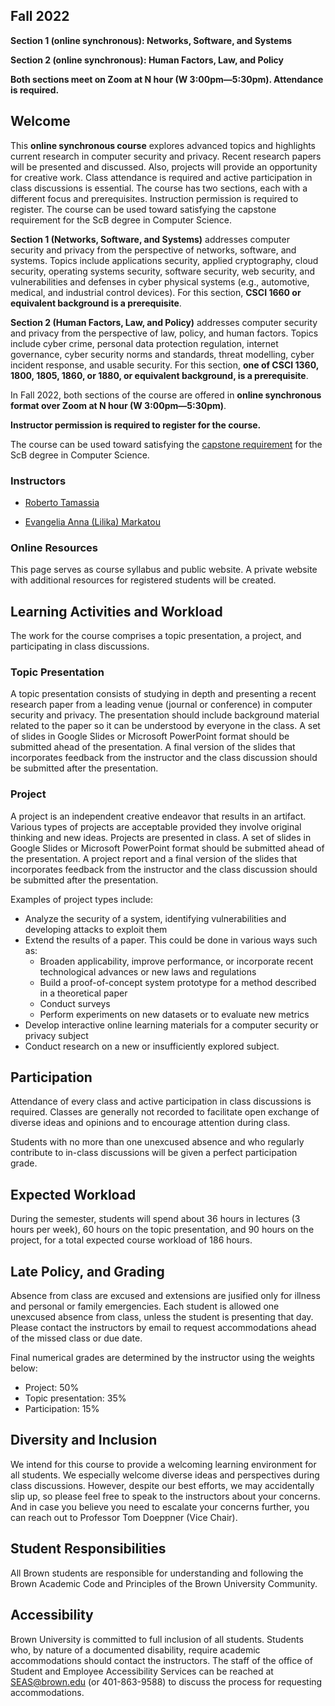## Fall 2022

**Section 1 (online synchronous): Networks, Software, and Systems**

**Section 2 (online synchronous): Human Factors, Law, and Policy**

**Both sections meet on Zoom at N hour (W 3:00pm—5:30pm). Attendance is required.**

## Welcome

This **online synchronous course** explores advanced topics and highlights current research in computer security and privacy. Recent research papers will be presented and discussed. Also, projects will provide an opportunity for creative work. Class attendance is required and active participation in class discussions is essential. The course has two sections, each with a different focus and prerequisites. Instruction permission is required to register. The course can be used toward satisfying the capstone requirement for the ScB degree in Computer Science.

**Section 1 (Networks, Software, and Systems)** addresses computer security and privacy from the perspective of networks, software, and systems. Topics include applications security, applied cryptography, cloud security, operating systems security, software security, web security, and vulnerabilities and defenses in cyber physical systems (e.g., automotive, medical, and industrial control devices).  For this section, **CSCI 1660 or equivalent background is a prerequisite**.

**Section 2 (Human Factors, Law, and Policy)** addresses computer security and privacy from the perspective of law, policy, and human factors. Topics include cyber crime, personal data protection regulation, internet governance, cyber security norms and standards, threat modelling, cyber incident response, and usable security.  For this section, **one of CSCI 1360, 1800, 1805, 1860, or 1880, or equivalent background, is a prerequisite**. 

In Fall 2022, both sections of the course are offered in **online synchronous format over Zoom at N hour (W 3:00pm—5:30pm)**.

**Instructor permission is required to register for the course.**

The course can be used toward satisfying the
[capstone requirement](https://cs.brown.edu/degrees/undergrad/concentrating-in-cs/concentration-requirements/capstone/) for the ScB degree in Computer Science.

### Instructors

* [Roberto Tamassia](https://cs.brown.edu/people/faculty/rtamassi)

* [Evangelia Anna (Lilika) Markatou](https://markatou.github.io)

### Online Resources

This page serves as course syllabus and public website.  A private website with additional resources for registered students will be created.

<!---
This  [Canvas website](https://canvas.brown.edu/courses/1083171),
accessible only by registered students, contains detailed course
information and materials, and is used to submit the deliverables for
the topic presentation and project.
--->


## Learning Activities and Workload

The work for the course comprises a topic presentation, a project, and participating in class discussions.

### Topic Presentation

A topic presentation consists of studying in depth and presenting a recent research paper from a leading venue (journal or conference) in computer security and privacy. The presentation should include background material related to the paper so it can be understood by everyone in the class. A set of slides in Google Slides or Microsoft PowerPoint format should be submitted ahead of the presentation. A final version of the slides that incorporates feedback from the instructor and the class discussion should be submitted after the presentation.

<!--- Venues for Section 1 (from 2020 syllabus)
A topic presentation consists of studying in depth and presenting a
paper from a recent research conference in computer security, such as:

- ACM Conference on Computer and Communications Security
- Network and Distributed System Security Symposium
- IEEE Symposium on Security and Privacy
- USENIX Security Symposium
--->

### Project

A project is an independent creative endeavor that results in an artifact. Various types of projects are acceptable provided they involve original thinking and new ideas. Projects are presented in class. A set of slides in Google Slides or Microsoft PowerPoint format should be submitted ahead of the presentation. A project report and a final version of the slides that incorporates feedback from the instructor and the class discussion should be submitted after the presentation. 

Examples of project types include:

- Analyze the security of a system, identifying vulnerabilities and developing attacks to exploit them
- Extend the results of a paper. This could be done in various ways such as:
    - Broaden applicability, improve performance, or incorporate recent technological advances or new laws and regulations
    - Build a proof-of-concept system prototype for a method described in a theoretical paper
    - Conduct surveys
    - Perform experiments on new datasets or to evaluate new metrics
- Develop interactive online learning materials for a computer security or privacy subject
- Conduct research on a new or insufficiently explored subject.

<!--- Other project types may be proposed. --->

## Participation

Attendance of every class and active participation in class discussions is required. Classes are generally not recorded to facilitate open exchange of diverse ideas and opinions and to encourage attention during class. 

Students with no more than one unexcused absence and who regularly contribute to in-class discussions will be given a perfect participation grade. 

## Expected Workload

During the semester, students will spend about 36 hours in lectures (3 hours per week), 60 hours on the topic presentation, and 90 hours on the project, for a total expected course workload of 186 hours.

## Late Policy, and Grading

Absence from class are excused and extensions are jusified only for illness and personal or family emergencies. Each student is allowed one unexcused absence from class, unless the student is presenting that day. Please contact the instructors by email to request accommodations ahead of the missed class or due date.

Final numerical grades are determined by the instructor using the weights below:
* Project: 50%
* Topic presentation: 35%
* Participation: 15%

## Diversity and Inclusion

We intend for this course to provide a welcoming learning environment for all students. We especially welcome diverse ideas and perspectives during class discussions. However, despite our best efforts, we may accidentally slip up, so please feel free to speak to the instructors about your concerns. And in case you believe you need to escalate your concerns further, you can reach out to Professor Tom Doeppner (Vice Chair).

## Student Responsibilities

All Brown students are responsible for understanding and following the Brown Academic Code and Principles of the Brown University Community.

## Accessibility

Brown University is committed to full inclusion of all students. Students who, by nature of a documented disability, require academic accommodations should contact the instructors. The staff of the office of Student and Employee Accessibility Services can be reached at  SEAS@brown.edu (or 401-863-9588) to discuss the process for requesting accommodations.

